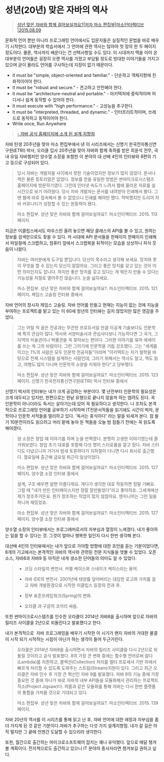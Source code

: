 성년(20년) 맞은 자바의 역사
===
> [성년 맞은 자바와 함께 걸어보실까요?|저자 마소 편집부|마소인터렉티브 |2015.08.09](http://book.naver.com/bookdb/book_detail.nhn?bid=9472117)


문화적 언어 뿐만 아니라 프로그래밍 언어에서도 입문자들은 실질적인 문법을 바로 배우기 시작한다. 대부분의 학습서에서 그 언어에 관한 역사는 많아야 첫 장의 한 두 페이지 정도이다. 물론, 역사까지 배운다는 건 선택사항일 수도 있다. 이 시대까지 맥을 이어 온 대부분의 언어들은 굉장히 오랜 역사를 가졌고 부담될 정도로 방대한 이야기들을 가지고 있으며 굳이 몰라도 언어를 구사하는데 지장이 없기 때문이다.

- It must be "simple, object-oriented and familiar." - 단순하고 객체지향에 친화적이어야 한다.
- It must be "robust and secure." - 견고하고 안전해야 한다.
- It must be "architecture-neutral and portable." - 아키텍처에 중릭적이며 어디서나 쉽게 동작할 수 있어야 한다.
- It must execute with "high performance." - 고성능을 추구한다.
- It must be "interpreted, threaded, and dynamic." - 인터프리트적이며, 쓰레드로 동작하고 동적이어야 한다.
- Write once, Run Anywhere

> [- 자바 공식 홈페이지에 소개 된 설계 지향점](http://www.oracle.com/technetwork/java/intro-141325.html)



자바 탄생 20주년을 맞아 마소 편집부에서 낸 이 시리즈에서는 신명기 한국전자통신연구원(ETRI) 박사, 오라클 입사 20주년을 맞아 자바와 함께 축하를 받은 최윤석 전무, 국내 유일 자바챔피언 양수열 소장을 포함한 이 분야의 대 선배 4인의 인터뷰와 8편의 기고 등으로 구성되어 있다.

> 당시 자바는 개발자들 사이에서 핫한 기술이었지만 정보가 많지 않았다. 문서나 책은 물론 튜토리얼은 없었다. 정보를 얻을 유일한 방법은 썬마이크로시스템즈 홈페이지에 방문하기였다. 그런데 인터넷 속도가 느려서 웹에 올라온 자료를 실시간으로 보기 어려웠다. 당시 자바 개발자는 문서를 내려받아 인쇄해서 봤다. 그땐 웹에 바로 접속해서 볼 수 없었으니 인쇄를 해야만 했다. 척박했지만 도리어 자바 커뮤니티가 성장할 수 있는 원동력이 됐다.
>
> 마소 편집부. 성년 맞은 자바와 함께 걸어보실까요?. 마소인터렉티브. 2015\. 113페이지

지금은 이클립스에서도 마우스만 올려 놓으면 해당 클래스의 API를 볼 수 있고, 원하는 정보를 검색만으로도 찾을 수 있다. 저 시대에 API 문서들을 한페이지 한페이지 인쇄해서 파일철에 스크랩하고, 컴퓨터 앞에서 스크랩북을 뒤적이는 모습을 상상하니 피식 웃음이 나왔다.

> 자바는 여러분에게 도구일 뿐입니다. 당신이 목수라고 생각해 보세요. 망치와 못이 무엇을 할 수 있는지 당신이 알잖아요. 그리고 좋은 망치를 갖고 있는 것이 어떤 의미인지도 압니다. 하지만 좋은 망치를 갖고 있다는 게 뭐든지 만들 수 있다는 가능성을 저절로 열어주진 않습니다. 눈을 넓히세요.
>
> 마소 편집부. 성년 맞은 자바와 함께 걸어보실까요?. 마소인터렉티브. 2015\. 121페이지. 제임스 고슬링 인터뷰 중에서

자바 언어의 창시자 제임스 고슬링. 자바 언어를 만들고 현재는 지능이 없는 것에 지능을 부여하는 프로젝트를 맡고 있는 이 60세 청년의 인터뷰는 길지 않았지만 많은 영감을 주었다.

> 그는 어릴 적 꿈은 전공과는 무관한 프로듀서일 만큼 이공계 기술보다도 인문학에 특히 관심이 많다. 역사와 서양미술사과 관심사다보니 가능하다면 그 국가, 그 지역의 미술관이나 박물관을 꼭 찾아보는 편이다. 그러한 이야기를 묶어 에세이를 쓰는 게 그의 바람이다. 그런 그이기에 인문학을 거듭 강조했다. 그는 "세계를 이끄는 1%의 사람은 모두 인문학 전공자들"이라며 "아키텍트는 자기 철학을 바탕으로 전체 시스템을 설계하는 사람인데, 그러기 위해서는 역사도 알고, 책도 읽고, 여행도 많이 다니며 인문학적 소양을 키워야 한다"고 당부했다.
>
> 마소 편집부. 성년 맞은 자바와 함께 걸어보실까요?. 마소인터렉티브. 2015\. 123페이지. 신명기 한국전자통신연구원(ETRI) 박사 인터뷰 중에서

신명기 박사의 인터뷰는 내가 크게 공감하는 부분이다. 몇 년전부터 인문학의 필요성은 크게 대두되고 있지만, 한편으로는 한낱 유행으로 끝나지 않을까 하는 염려도 된다. 꼭 인문학이 아니더라도 독서는 살아가는데 있어 꼭 필요하다고 생각한다. 나 조차도 본격적으로 프로그래밍 언어를 공부하기 시작하며 IT전문서적들을 읽기에도 시간이 벅차, 문학이나 인문학 서적들을 멀리하고 있다. '독서는 휴식이다' 라는 말을 되새겨 본다. 잠 들기 10분전이라도 읽으려고 머리 맡에 놓아 둔 책들을 오늘 밤 잠들기 전에는 꼭 읽도록 해야겠다.

> 양 소장은 창업 때 이야기를 하며 눈을 반짝였다. 분명히 고생한 이야기였는데 즐거워보였다. 창업 초기 대표를 포함해 다섯 명이 스티로폼을 깔고 잤다. 자바 스터디도 다녔으니까 거기서 밤새 토론하다가 지하철이 다니면 다시 회사로 출근했다. 월요일에 출근해 금요일 퇴근이 일상이었다.
>
> 마소 편집부. 성년 맞은 자바와 함께 걸어보실까요?. 마소인터렉티브. 2015\. 127페이지. 양수열 소장 인터뷰 중에서
>
> 설계, 구조 배우면 알면 아름다워요. 게다가 생각한 대로 작동하면 정말 기뻐요. 그럴 때 "내가 만든 인터페이스지만 정말 잘만들었다"라고 좋아하죠. 그세계에선 제가 창조주거든요. 뭔가 창조하는 직업이 많지 않잖아요. 엔지니어는 그런 일을 하니까 재밌었죠.
>
> 마소 편집부. 성년 맞은 자바와 함께 걸어보실까요?. 마소인터렉티브. 2015\. 127페이지. 양수열 소장 인터뷰 중에서

양수열 소장의 인터뷰에서는 프로그래머로서의 자부심과 열정이 느껴졌다. 내가 좋아하는 일을 할 수 있다는 것. 그것이 얼마나 행복한 일인지 다시 한번 생각해 본다.

대선배 4인의 인터뷰에서는 내가 앞으로 가야할 방향에 대한 조언을 듣는 기분이었다면, 8개의 기고에서는 본격적인 자바의 역사와 관련된 전문 지식들을 엿볼 수 있었다. 오픈소스, 자바8과 자바9 등 아직은 내게 생소한 단어들의 의미도 알 수 있었다.

> - 코딩 스타일의 변천사. 카멜 케이스와 스네이크 케이스라는 용어.
>
> - 자바 IDE의 변천사. 2001년에 태양를 덮어버리는 대담한 로고와 가치를 걸고 자바 개발환경으로 시작한 이클립스 등장의 전과 후.
>
> - 정부 표준프레임워크(Spring)의 변화.
>
> - 오라클 과 구글의 코끼리 싸움.

또한 썬마이크로시스템즈를 인수한 오라클이 2014년 자바8을 출시하며 앞으로 자바의 릴리즈 사이클을 2년으로 되돌린다고 발표했다고 한다.

내가 본격적으로  자바 프로그래밍을 배우기 시작한 이 시기가 왠지 자바의 거대한 물결이 시작 되기 시작하는 시점이 아닌가 하는 생각이 들어 두근거린다.

> 오라클은 2014년 자바8을 출시하면서 자바의 릴리즈 사이클을 다시 2년으로 되돌릴 것이라고 공식 발표했다. 8의 가장 큰 변화 중에는 함수형 언어로써 람다(Lambda)를 지원하고, 콜렉션(Collection) 처리를 멀티 프로세서 기반 하에서 빠르게 처리할 수 있도록 도와주는 스트림(Stream)지원이 있다. 그리고 최근 오라클은 자바 인수 후 가장 큰 혁신인 자바 9를 발표했다. 자바 9의 기능 중에 가장 중요한 것 중에 하나가 바로 자바의 내부 API들을 모듈화해서 관리하는 프로젝트 직소(Project Jigsaw)다. 퍼즐과 같은 모듈화를 통해 자바는 다시 한번 플랫폼의 통합을 가져올 것으로 기대되고 있다.
>
> 마소 편집부. 성년 맞은 자바와 함께 걸어보실까요?. 마소인터렉티브. 2015\. 139페이지.

자바 20년의 역사를 이 시리즈를 통해 읽고 난 후, 자바 언어에 대한 애정과 자부심을 좀 더 가지게 된 것 같은 기분이다.자바가 추구하는 다섯 가지 설계지향점. 내가 갈 길은 아직 멀지만 그 끝에 언젠간 도달할 수 있으리라 생각한다.

또한, 월간으로 출간하는 마이크로소프트웨어 잡지는 꽤나 유익했다. 앞으로 매달 챙겨볼 계획이다. 전자책으로도 출간하고 있으니 IT 분야의 종사자라면 챙겨보길 권하고 싶다. 